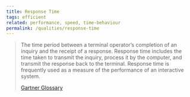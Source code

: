```yaml
---
title: Response Time
tags: efficient
related: performance, speed, time-behaviour
permalink: /qualities/response-time
---
```


>The time period between a terminal operator’s completion of an inquiry and the receipt of a response. 
>Response time includes the time taken to transmit the inquiry, process it by the computer, and transmit the response back to the terminal. 
>Response time is frequently used as a measure of the performance of an interactive system.
>
>[Gartner Glossary](https://www.gartner.com/en/information-technology/glossary/response-time)

